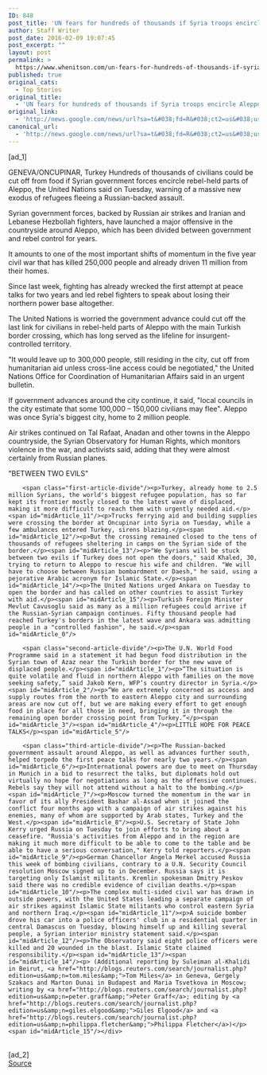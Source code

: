 ```yaml
---
ID: 848
post_title: 'UN fears for hundreds of thousands if Syria troops encircle Aleppo &#8211; Reuters'
author: Staff Writer
post_date: 2016-02-09 19:07:45
post_excerpt: ""
layout: post
permalink: >
  https://www.whenitson.com/un-fears-for-hundreds-of-thousands-if-syria-troops-encircle-aleppo-reuters/
published: true
original_cats:
  - Top Stories
original_title:
  - 'UN fears for hundreds of thousands if Syria troops encircle Aleppo - Reuters'
original_link:
  - 'http://news.google.com/news/url?sa=t&#038;fd=R&#038;ct2=us&#038;usg=AFQjCNFdYfcmc8_Pnx5DxNHvJGbAVeotjg&#038;clid=c3a7d30bb8a4878e06b80cf16b898331&#038;cid=52779044119451&#038;ei=ADm6VtDiDsy1hAGbn6mwDw&#038;url=http://www.reuters.com/article/us-mideast-crisis-syria-un-idUSKCN0VI0T8'
canonical_url:
  - 'http://news.google.com/news/url?sa=t&#038;fd=R&#038;ct2=us&#038;usg=AFQjCNFdYfcmc8_Pnx5DxNHvJGbAVeotjg&#038;clid=c3a7d30bb8a4878e06b80cf16b898331&#038;cid=52779044119451&#038;ei=ADm6VtDiDsy1hAGbn6mwDw&#038;url=http://www.reuters.com/article/us-mideast-crisis-syria-un-idUSKCN0VI0T8'
---
```

 [ad_1]
<br><div id="articleText">
<span id="midArticle_start"/>

<span id="midArticle_0"/><span class="focusParagraph" readability="7"><p><span class="articleLocation">GENEVA/ONCUPINAR, Turkey</span> Hundreds of thousands of civilians could be cut off from food if  Syrian government forces encircle rebel-held parts of Aleppo, the United Nations said on Tuesday, warning of a massive new exodus of refugees fleeing a Russian-backed assault.</p></span><span id="midArticle_1"/><p>Syrian government forces, backed by Russian air strikes and Iranian and Lebanese Hezbollah fighters, have launched a major offensive in the countryside around Aleppo, which has been divided between government and rebel control for years.</p><span id="midArticle_2"/><p>It amounts to one of the most important shifts of momentum in the five year civil war that has killed 250,000 people and already driven 11 million from their homes.</p><span id="midArticle_3"/><p>Since last week, fighting has already wrecked the first attempt at peace talks for two years and led rebel fighters to speak about losing their northern power base altogether.</p><span id="midArticle_4"/><p>The United Nations is worried the government advance could cut off the last link for civilians in rebel-held parts of Aleppo with the main Turkish border crossing, which has long served as the lifeline for insurgent-controlled territory.</p><span id="midArticle_5"/><p>"It would leave up to 300,000 people, still residing in the city, cut off from humanitarian aid unless cross-line access could be negotiated," the United Nations Office for Coordination of Humanitarian Affairs said in an urgent bulletin.</p><span id="midArticle_6"/><p>If government advances around the city continue, it said, "local councils in the city estimate that some 100,000 – 150,000 civilians may flee". Aleppo was once Syria's biggest city, home to 2 million people.</p><span id="midArticle_7"/><p>Air strikes continued on Tal Rafaat, Anadan and other towns in the Aleppo countryside, the Syrian Observatory for Human Rights, which monitors violence in the war, and activists said, adding that they were almost certainly from Russian planes.</p><span id="midArticle_8"/><span id="midArticle_9"/><p>"BETWEEN TWO EVILS"</p><span id="midArticle_10"/>
        
        <span class="first-article-divide"/><p>Turkey, already home to 2.5 million Syrians, the world's biggest refugee population, has so far kept its frontier mostly closed to the latest wave of displaced, making it more difficult to reach them with urgently needed aid.</p><span id="midArticle_11"/><p>Trucks ferrying aid and building supplies were crossing the border at Oncupinar into Syria on Tuesday, while a few ambulances entered Turkey, sirens blazing.</p><span id="midArticle_12"/><p>But the crossing remained closed to the tens of thousands of refugees sheltering in camps on the Syrian side of the border.</p><span id="midArticle_13"/><p>"We Syrians will be stuck between two evils if Turkey does not open the doors," said Khaled, 30, trying to return to Aleppo to rescue his wife and children. "We will have to choose between Russian bombardment or Daesh," he said, using a pejorative Arabic acronym for Islamic State.</p><span id="midArticle_14"/><p>The United Nations urged Ankara on Tuesday to open the border and has called on other countries to assist Turkey with aid.</p><span id="midArticle_15"/><p>Turkish Foreign Minister Mevlut Cavusoglu said as many as a million refugees could arrive if the Russian-Syrian campaign continues. Fifty thousand people had reached Turkey's borders in the latest wave and Ankara was admitting people in a "controlled fashion", he said.</p><span id="midArticle_0"/>
        
        <span class="second-article-divide"/><p>The U.N. World Food Programme said in a statement it had begun food distribution in the Syrian town of Azaz near the Turkish border for the new wave of displaced people.</p><span id="midArticle_1"/><p>“The situation is quite volatile and fluid in northern Aleppo with families on the move seeking safety,” said Jakob Kern, WFP’s country director in Syria.</p><span id="midArticle_2"/><p>“We are extremely concerned as access and supply routes from the north to eastern Aleppo city and surrounding areas are now cut off, but we are making every effort to get enough food in place for all those in need, bringing it in through the remaining open border crossing point from Turkey.”</p><span id="midArticle_3"/><span id="midArticle_4"/><p>LITTLE HOPE FOR PEACE TALKS</p><span id="midArticle_5"/>
        
        <span class="third-article-divide"/><p>The Russian-backed government assault around Aleppo, as well as advances further south, helped torpedo the first peace talks for nearly two years.</p><span id="midArticle_6"/><p>International powers are due to meet on Thursday in Munich in a bid to resurrect the talks, but diplomats hold out virtually no hope for negotiations as long as the offensive continues. Rebels say they will not attend without a halt to the bombing.</p><span id="midArticle_7"/><p>Moscow turned the momentum in the war in favor of its ally President Bashar al-Assad when it joined the conflict four months ago with a campaign of air strikes against his enemies, many of whom are supported by Arab states, Turkey and the West.</p><span id="midArticle_8"/><p>U.S. Secretary of State John Kerry urged Russia on Tuesday to join efforts to bring about a ceasefire. "Russia's activities from Aleppo and in the region are making it much more difficult to be able to come to the table and be able to have a serious conversation," Kerry told reporters.</p><span id="midArticle_9"/><p>German Chancellor Angela Merkel accused Russia this week of bombing civilians, contrary to a U.N. Security Council resolution Moscow signed up to in December. Russia says it is targeting only Islamist militants. Kremlin spokesman Dmitry Peskov said there was no credible evidence of civilian deaths.</p><span id="midArticle_10"/><p>The complex multi-sided civil war has drawn in outside powers, with the United States leading a separate campaign of air strikes against Islamic State militants who control eastern Syria and northern Iraq.</p><span id="midArticle_11"/><p>A suicide bomber drove his car into a police officers' club in a residential quarter in central Damascus on Tuesday, blowing himself up and killing several people, a Syrian interior ministry statement said.</p><span id="midArticle_12"/><p>The Observatory said eight police officers were killed and 20 wounded in the blast. Islamic State claimed responsibility.</p><span id="midArticle_13"/><span id="midArticle_14"/><p> (Additional reporting by Suleiman al-Khalidi in Beirut, <a href="http://blogs.reuters.com/search/journalist.php?edition=us&amp;n=tom.miles&amp;">Tom Miles</a> in Geneva, Gergely Szakacs and Marton Dunai in Budapest and Maria Tsvetkova in Moscow; writing by <a href="http://blogs.reuters.com/search/journalist.php?edition=us&amp;n=peter.graff&amp;">Peter Graff</a>; editing by <a href="http://blogs.reuters.com/search/journalist.php?edition=us&amp;n=giles.elgood&amp;">Giles Elgood</a> and <a href="http://blogs.reuters.com/search/journalist.php?edition=us&amp;n=philippa.fletcher&amp;">Philippa Fletcher</a>)</p><span id="midArticle_15"/></div>
<br>[ad_2]
<br><a href="http://news.google.com/news/url?sa=t&#038;fd=R&#038;ct2=us&#038;usg=AFQjCNFdYfcmc8_Pnx5DxNHvJGbAVeotjg&#038;clid=c3a7d30bb8a4878e06b80cf16b898331&#038;cid=52779044119451&#038;ei=ADm6VtDiDsy1hAGbn6mwDw&#038;url=http://www.reuters.com/article/us-mideast-crisis-syria-un-idUSKCN0VI0T8">Source </a>